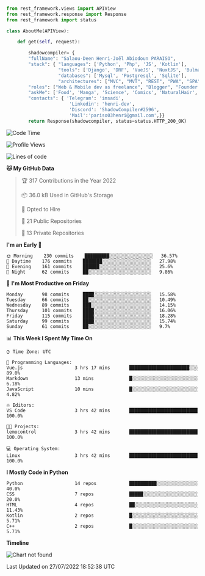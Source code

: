 ###
```python
from rest_framework.views import APIView
from rest_framework.response import Response
from rest_framework import status

class AboutMe(APIView):

    def get(self, request):

        shadowcompiler= {
        "fullName": "Salaou-Deen Henri-Joël Abiodoun PARAISO",
        "stack": { "languages": ['Python', 'Php', 'JS', 'Kotlin'],
                   "tools": ['Django', 'DRF', 'VueJS', 'NuxtJS', 'Bulma', 'Beufy'],
                   "databases": ['Mysql', 'Postgresql', 'Sqlite'],
                   "architectures": ["MVC", "MVT", "REST", "PWA", "SPA"]},        
        "roles": ["Web & Mobile dev as freelance", "Blogger", "Founder at @henrid3v", "Mentor"],
        "askMe": ['Food', 'Manga', 'Science', 'Comics', 'NaturalHair', 'Photography', 'Tech', 'Programming'],
        "contacts": { 'Telegram': 'imsadi',
                       'Linkedin': 'henri-dev',
                       'Discord': 'ShadowCompiler#2596',
                       'Mail':'pariso03henri@gmail.com',}}
        return Response(shadowcompiler, status=status.HTTP_200_OK)

```                    

<!--START_SECTION:waka-->
![Code Time](http://img.shields.io/badge/Code%20Time-0%20secs-blue)

![Profile Views](http://img.shields.io/badge/Profile%20Views-0-blue)

![Lines of code](https://img.shields.io/badge/From%20Hello%20World%20I%27ve%20Written-55%20Thousand%20lines%20of%20code-blue)

**🐱 My GitHub Data** 

> 🏆 317 Contributions in the Year 2022
 > 
> 📦 36.0 kB Used in GitHub's Storage 
 > 
> 💼 Opted to Hire
 > 
> 📜 21 Public Repositories 
 > 
> 🔑 13 Private Repositories  
 > 
**I'm an Early 🐤** 

```text
🌞 Morning    230 commits    █████████░░░░░░░░░░░░░░░░   36.57% 
🌆 Daytime    176 commits    ███████░░░░░░░░░░░░░░░░░░   27.98% 
🌃 Evening    161 commits    ██████░░░░░░░░░░░░░░░░░░░   25.6% 
🌙 Night      62 commits     ██░░░░░░░░░░░░░░░░░░░░░░░   9.86%

```
📅 **I'm Most Productive on Friday** 

```text
Monday       98 commits     ████░░░░░░░░░░░░░░░░░░░░░   15.58% 
Tuesday      66 commits     ██░░░░░░░░░░░░░░░░░░░░░░░   10.49% 
Wednesday    89 commits     ███░░░░░░░░░░░░░░░░░░░░░░   14.15% 
Thursday     101 commits    ████░░░░░░░░░░░░░░░░░░░░░   16.06% 
Friday       115 commits    ████░░░░░░░░░░░░░░░░░░░░░   18.28% 
Saturday     99 commits     ████░░░░░░░░░░░░░░░░░░░░░   15.74% 
Sunday       61 commits     ██░░░░░░░░░░░░░░░░░░░░░░░   9.7%

```


📊 **This Week I Spent My Time On** 

```text
⌚︎ Time Zone: UTC

💬 Programming Languages: 
Vue.js                   3 hrs 17 mins       ██████████████████████░░░   89.0% 
Markdown                 13 mins             █░░░░░░░░░░░░░░░░░░░░░░░░   6.18% 
JavaScript               10 mins             █░░░░░░░░░░░░░░░░░░░░░░░░   4.82%

🔥 Editors: 
VS Code                  3 hrs 42 mins       █████████████████████████   100.0%

🐱‍💻 Projects: 
lemocontrol              3 hrs 42 mins       █████████████████████████   100.0%

💻 Operating System: 
Linux                    3 hrs 42 mins       █████████████████████████   100.0%

```

**I Mostly Code in Python** 

```text
Python                   14 repos            ██████████░░░░░░░░░░░░░░░   40.0% 
CSS                      7 repos             █████░░░░░░░░░░░░░░░░░░░░   20.0% 
HTML                     4 repos             ██░░░░░░░░░░░░░░░░░░░░░░░   11.43% 
Kotlin                   2 repos             █░░░░░░░░░░░░░░░░░░░░░░░░   5.71% 
C++                      2 repos             █░░░░░░░░░░░░░░░░░░░░░░░░   5.71%

```


**Timeline**

![Chart not found](https://raw.githubusercontent.com/shadowcompiler/shadowcompiler/main/charts/bar_graph.png) 


 Last Updated on 27/07/2022 18:52:38 UTC
<!--END_SECTION:waka-->
